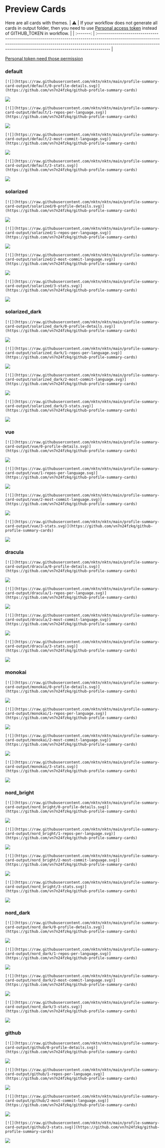 
# Preview Cards

Here are all cards with themes.
| :warning: | If your workflow does not generate all cards in output folder, then you need to use [Personal access token](https://docs.github.com/en/actions/configuring-and-managing-workflows/creating-and-storing-encrypted-secrets) instead of GITHUB_TOKEN in workflow. |
| :-------: | :------------------------------------------------------------------------------------------------------------------------------------------------------------------------------------------------------------------------------------------------ |

[Personal token need those permission](https://github.com/vn7n24fzkq/github-profile-summary-cards/wiki/Personal-access-token-permissions)


### default


```
[![](https://raw.githubusercontent.com/nktn/nktn/main/profile-summary-card-output/default/0-profile-details.svg)](https://github.com/vn7n24fzkq/github-profile-summary-cards)
```
![](https://raw.githubusercontent.com/nktn/nktn/main/profile-summary-card-output/default/0-profile-details.svg)


```
[![](https://raw.githubusercontent.com/nktn/nktn/main/profile-summary-card-output/default/1-repos-per-language.svg)](https://github.com/vn7n24fzkq/github-profile-summary-cards)
```
![](https://raw.githubusercontent.com/nktn/nktn/main/profile-summary-card-output/default/1-repos-per-language.svg)


```
[![](https://raw.githubusercontent.com/nktn/nktn/main/profile-summary-card-output/default/2-most-commit-language.svg)](https://github.com/vn7n24fzkq/github-profile-summary-cards)
```
![](https://raw.githubusercontent.com/nktn/nktn/main/profile-summary-card-output/default/2-most-commit-language.svg)


```
[![](https://raw.githubusercontent.com/nktn/nktn/main/profile-summary-card-output/default/3-stats.svg)](https://github.com/vn7n24fzkq/github-profile-summary-cards)
```
![](https://raw.githubusercontent.com/nktn/nktn/main/profile-summary-card-output/default/3-stats.svg)


### solarized


```
[![](https://raw.githubusercontent.com/nktn/nktn/main/profile-summary-card-output/solarized/0-profile-details.svg)](https://github.com/vn7n24fzkq/github-profile-summary-cards)
```
![](https://raw.githubusercontent.com/nktn/nktn/main/profile-summary-card-output/solarized/0-profile-details.svg)


```
[![](https://raw.githubusercontent.com/nktn/nktn/main/profile-summary-card-output/solarized/1-repos-per-language.svg)](https://github.com/vn7n24fzkq/github-profile-summary-cards)
```
![](https://raw.githubusercontent.com/nktn/nktn/main/profile-summary-card-output/solarized/1-repos-per-language.svg)


```
[![](https://raw.githubusercontent.com/nktn/nktn/main/profile-summary-card-output/solarized/2-most-commit-language.svg)](https://github.com/vn7n24fzkq/github-profile-summary-cards)
```
![](https://raw.githubusercontent.com/nktn/nktn/main/profile-summary-card-output/solarized/2-most-commit-language.svg)


```
[![](https://raw.githubusercontent.com/nktn/nktn/main/profile-summary-card-output/solarized/3-stats.svg)](https://github.com/vn7n24fzkq/github-profile-summary-cards)
```
![](https://raw.githubusercontent.com/nktn/nktn/main/profile-summary-card-output/solarized/3-stats.svg)


### solarized_dark


```
[![](https://raw.githubusercontent.com/nktn/nktn/main/profile-summary-card-output/solarized_dark/0-profile-details.svg)](https://github.com/vn7n24fzkq/github-profile-summary-cards)
```
![](https://raw.githubusercontent.com/nktn/nktn/main/profile-summary-card-output/solarized_dark/0-profile-details.svg)


```
[![](https://raw.githubusercontent.com/nktn/nktn/main/profile-summary-card-output/solarized_dark/1-repos-per-language.svg)](https://github.com/vn7n24fzkq/github-profile-summary-cards)
```
![](https://raw.githubusercontent.com/nktn/nktn/main/profile-summary-card-output/solarized_dark/1-repos-per-language.svg)


```
[![](https://raw.githubusercontent.com/nktn/nktn/main/profile-summary-card-output/solarized_dark/2-most-commit-language.svg)](https://github.com/vn7n24fzkq/github-profile-summary-cards)
```
![](https://raw.githubusercontent.com/nktn/nktn/main/profile-summary-card-output/solarized_dark/2-most-commit-language.svg)


```
[![](https://raw.githubusercontent.com/nktn/nktn/main/profile-summary-card-output/solarized_dark/3-stats.svg)](https://github.com/vn7n24fzkq/github-profile-summary-cards)
```
![](https://raw.githubusercontent.com/nktn/nktn/main/profile-summary-card-output/solarized_dark/3-stats.svg)


### vue


```
[![](https://raw.githubusercontent.com/nktn/nktn/main/profile-summary-card-output/vue/0-profile-details.svg)](https://github.com/vn7n24fzkq/github-profile-summary-cards)
```
![](https://raw.githubusercontent.com/nktn/nktn/main/profile-summary-card-output/vue/0-profile-details.svg)


```
[![](https://raw.githubusercontent.com/nktn/nktn/main/profile-summary-card-output/vue/1-repos-per-language.svg)](https://github.com/vn7n24fzkq/github-profile-summary-cards)
```
![](https://raw.githubusercontent.com/nktn/nktn/main/profile-summary-card-output/vue/1-repos-per-language.svg)


```
[![](https://raw.githubusercontent.com/nktn/nktn/main/profile-summary-card-output/vue/2-most-commit-language.svg)](https://github.com/vn7n24fzkq/github-profile-summary-cards)
```
![](https://raw.githubusercontent.com/nktn/nktn/main/profile-summary-card-output/vue/2-most-commit-language.svg)


```
[![](https://raw.githubusercontent.com/nktn/nktn/main/profile-summary-card-output/vue/3-stats.svg)](https://github.com/vn7n24fzkq/github-profile-summary-cards)
```
![](https://raw.githubusercontent.com/nktn/nktn/main/profile-summary-card-output/vue/3-stats.svg)


### dracula


```
[![](https://raw.githubusercontent.com/nktn/nktn/main/profile-summary-card-output/dracula/0-profile-details.svg)](https://github.com/vn7n24fzkq/github-profile-summary-cards)
```
![](https://raw.githubusercontent.com/nktn/nktn/main/profile-summary-card-output/dracula/0-profile-details.svg)


```
[![](https://raw.githubusercontent.com/nktn/nktn/main/profile-summary-card-output/dracula/1-repos-per-language.svg)](https://github.com/vn7n24fzkq/github-profile-summary-cards)
```
![](https://raw.githubusercontent.com/nktn/nktn/main/profile-summary-card-output/dracula/1-repos-per-language.svg)


```
[![](https://raw.githubusercontent.com/nktn/nktn/main/profile-summary-card-output/dracula/2-most-commit-language.svg)](https://github.com/vn7n24fzkq/github-profile-summary-cards)
```
![](https://raw.githubusercontent.com/nktn/nktn/main/profile-summary-card-output/dracula/2-most-commit-language.svg)


```
[![](https://raw.githubusercontent.com/nktn/nktn/main/profile-summary-card-output/dracula/3-stats.svg)](https://github.com/vn7n24fzkq/github-profile-summary-cards)
```
![](https://raw.githubusercontent.com/nktn/nktn/main/profile-summary-card-output/dracula/3-stats.svg)


### monokai


```
[![](https://raw.githubusercontent.com/nktn/nktn/main/profile-summary-card-output/monokai/0-profile-details.svg)](https://github.com/vn7n24fzkq/github-profile-summary-cards)
```
![](https://raw.githubusercontent.com/nktn/nktn/main/profile-summary-card-output/monokai/0-profile-details.svg)


```
[![](https://raw.githubusercontent.com/nktn/nktn/main/profile-summary-card-output/monokai/1-repos-per-language.svg)](https://github.com/vn7n24fzkq/github-profile-summary-cards)
```
![](https://raw.githubusercontent.com/nktn/nktn/main/profile-summary-card-output/monokai/1-repos-per-language.svg)


```
[![](https://raw.githubusercontent.com/nktn/nktn/main/profile-summary-card-output/monokai/2-most-commit-language.svg)](https://github.com/vn7n24fzkq/github-profile-summary-cards)
```
![](https://raw.githubusercontent.com/nktn/nktn/main/profile-summary-card-output/monokai/2-most-commit-language.svg)


```
[![](https://raw.githubusercontent.com/nktn/nktn/main/profile-summary-card-output/monokai/3-stats.svg)](https://github.com/vn7n24fzkq/github-profile-summary-cards)
```
![](https://raw.githubusercontent.com/nktn/nktn/main/profile-summary-card-output/monokai/3-stats.svg)


### nord_bright


```
[![](https://raw.githubusercontent.com/nktn/nktn/main/profile-summary-card-output/nord_bright/0-profile-details.svg)](https://github.com/vn7n24fzkq/github-profile-summary-cards)
```
![](https://raw.githubusercontent.com/nktn/nktn/main/profile-summary-card-output/nord_bright/0-profile-details.svg)


```
[![](https://raw.githubusercontent.com/nktn/nktn/main/profile-summary-card-output/nord_bright/1-repos-per-language.svg)](https://github.com/vn7n24fzkq/github-profile-summary-cards)
```
![](https://raw.githubusercontent.com/nktn/nktn/main/profile-summary-card-output/nord_bright/1-repos-per-language.svg)


```
[![](https://raw.githubusercontent.com/nktn/nktn/main/profile-summary-card-output/nord_bright/2-most-commit-language.svg)](https://github.com/vn7n24fzkq/github-profile-summary-cards)
```
![](https://raw.githubusercontent.com/nktn/nktn/main/profile-summary-card-output/nord_bright/2-most-commit-language.svg)


```
[![](https://raw.githubusercontent.com/nktn/nktn/main/profile-summary-card-output/nord_bright/3-stats.svg)](https://github.com/vn7n24fzkq/github-profile-summary-cards)
```
![](https://raw.githubusercontent.com/nktn/nktn/main/profile-summary-card-output/nord_bright/3-stats.svg)


### nord_dark


```
[![](https://raw.githubusercontent.com/nktn/nktn/main/profile-summary-card-output/nord_dark/0-profile-details.svg)](https://github.com/vn7n24fzkq/github-profile-summary-cards)
```
![](https://raw.githubusercontent.com/nktn/nktn/main/profile-summary-card-output/nord_dark/0-profile-details.svg)


```
[![](https://raw.githubusercontent.com/nktn/nktn/main/profile-summary-card-output/nord_dark/1-repos-per-language.svg)](https://github.com/vn7n24fzkq/github-profile-summary-cards)
```
![](https://raw.githubusercontent.com/nktn/nktn/main/profile-summary-card-output/nord_dark/1-repos-per-language.svg)


```
[![](https://raw.githubusercontent.com/nktn/nktn/main/profile-summary-card-output/nord_dark/2-most-commit-language.svg)](https://github.com/vn7n24fzkq/github-profile-summary-cards)
```
![](https://raw.githubusercontent.com/nktn/nktn/main/profile-summary-card-output/nord_dark/2-most-commit-language.svg)


```
[![](https://raw.githubusercontent.com/nktn/nktn/main/profile-summary-card-output/nord_dark/3-stats.svg)](https://github.com/vn7n24fzkq/github-profile-summary-cards)
```
![](https://raw.githubusercontent.com/nktn/nktn/main/profile-summary-card-output/nord_dark/3-stats.svg)


### github


```
[![](https://raw.githubusercontent.com/nktn/nktn/main/profile-summary-card-output/github/0-profile-details.svg)](https://github.com/vn7n24fzkq/github-profile-summary-cards)
```
![](https://raw.githubusercontent.com/nktn/nktn/main/profile-summary-card-output/github/0-profile-details.svg)


```
[![](https://raw.githubusercontent.com/nktn/nktn/main/profile-summary-card-output/github/1-repos-per-language.svg)](https://github.com/vn7n24fzkq/github-profile-summary-cards)
```
![](https://raw.githubusercontent.com/nktn/nktn/main/profile-summary-card-output/github/1-repos-per-language.svg)


```
[![](https://raw.githubusercontent.com/nktn/nktn/main/profile-summary-card-output/github/2-most-commit-language.svg)](https://github.com/vn7n24fzkq/github-profile-summary-cards)
```
![](https://raw.githubusercontent.com/nktn/nktn/main/profile-summary-card-output/github/2-most-commit-language.svg)


```
[![](https://raw.githubusercontent.com/nktn/nktn/main/profile-summary-card-output/github/3-stats.svg)](https://github.com/vn7n24fzkq/github-profile-summary-cards)
```
![](https://raw.githubusercontent.com/nktn/nktn/main/profile-summary-card-output/github/3-stats.svg)

